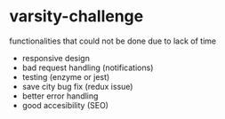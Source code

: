 # varsity-challenge

functionalities that could not be done due to lack of time

- responsive design
- bad request handling (notifications)
- testing (enzyme or jest)
- save city bug fix (redux issue)
- better error handling
- good accesibility (SEO)
